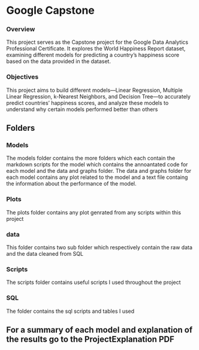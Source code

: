 
# Google Capstone

### Overview

This project serves as the Capstone project for the Google Data Analytics Professional
Certificate. It explores the World Happiness Report dataset, examining different models for
predicting a country’s happiness score based on the data provided in the dataset.


### Objectives

This project aims to build different models—Linear Regression, Multiple Linear Regression,
k-Nearest Neighbors, and Decision Tree—to accurately predict countries’ happiness scores,
and analyze these models to understand why certain models performed better than others

## Folders

### Models 

The models folder contains the more folders which each contain the markdown scripts for the model which contains the annoantated code for each model and the data and graphs folder. The data and graphs folder for each model contains any plot related to the model and a text file containg the information about the performance of the model.

### Plots

The plots folder contains any plot genrated from any scripts within this project

### data 

This folder contains two sub folder which respectively contain the raw data and the data cleaned from SQL

### Scripts

The scripts folder contains useful scripts I used throughout the project

### SQL 

The folder contains the sql scripts and tables I used 

## For a summary of each model and explanation of the results go to the ProjectExplanation PDF







